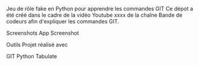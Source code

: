 Jeu de rôle fake en Python pour apprendre les commandes GIT
Ce dépot a été créé dans le cadre de la vidéo Youtube xxxx de la chaîne Bande de codeurs afin d'expliquer les commandes GIT.

Screenshots
App Screenshot

Outils
Projet réalisé avec

GIT
Python
Tabulate